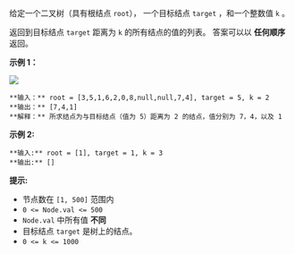 给定一个二叉树（具有根结点 `root`）， 一个目标结点 `target` ，和一个整数值 `k` 。

返回到目标结点 `target` 距离为 `k` 的所有结点的值的列表。 答案可以以 **任何顺序** 返回。



**示例 1：**

![](https://s3-lc-upload.s3.amazonaws.com/uploads/2018/06/28/sketch0.png)

    
    
    **输入：** root = [3,5,1,6,2,0,8,null,null,7,4], target = 5, k = 2
    **输出：** [7,4,1]
    **解释：** 所求结点为与目标结点（值为 5）距离为 2 的结点，值分别为 7，4，以及 1
    

**示例 2:**

    
    
    **输入:** root = [1], target = 1, k = 3
    **输出:** []
    



**提示:**

  * 节点数在 `[1, 500]` 范围内
  * `0 <= Node.val <= 500`
  * `Node.val` 中所有值 **不同**
  * 目标结点 `target` 是树上的结点。
  * `0 <= k <= 1000`



